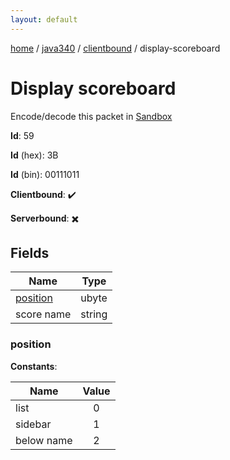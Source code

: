 ```yaml
---
layout: default
---
```


[home](/)  /  [java340](/protocol/java340)  /  [clientbound](/protocol/java340/clientbound)  /  display-scoreboard

# Display scoreboard

Encode/decode this packet in [Sandbox](../../../sandbox/java340#clientbound.display_scoreboard)

**Id**: 59

**Id** (hex): 3B

**Id** (bin): 00111011

**Clientbound**: ✔️

**Serverbound**: ✖️

## Fields

Name | Type
---|---
[position](#position) | ubyte
score name | string

### position

**Constants**:

Name | Value
---|:---:
list | 0
sidebar | 1
below name | 2

